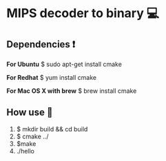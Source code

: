 # MIPS decoder to binary :computer:

## Dependencies :exclamation:
**For Ubuntu**
$ sudo apt-get install cmake

**For Redhat**
$ yum install cmake

**For Mac OS X with brew**
$ brew install cmake

## How use :hammer:
1. $ mkdir build && cd build
2. $ cmake ../
3. $make
4. ./hello
